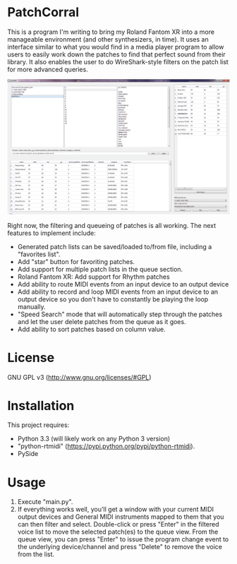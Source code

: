 ﻿PatchCorral
===========
This is a program I'm writing to bring my Roland Fantom XR into a more manageable environment (and other synthesizers, in time).  It uses an interface similar to what you would find in a media player program to allow users to easily work down the patches to find that perfect sound from their library.  It also enables the user to do WireShark-style filters on the patch list for more advanced queries.

![PatchCorral Screenshot](./screenshot.png "Screenshot")

Right now, the filtering and queueing of patches is all working.  The next features to implement include:
 - Generated patch lists can be saved/loaded to/from file, including a "favorites list".
 - Add "star" button for favoriting patches.
 - Add support for multiple patch lists in the queue section.
 - Roland Fantom XR: Add support for Rhythm patches
 - Add ability to route MIDI events from an input device to an output device
 - Add ability to record and loop MIDI events from an input device to an output device so you don't have to constantly be playing the loop manually.
 - "Speed Search" mode that will automatically step through the patches and let the user delete patches from the queue as it goes.
 - Add ability to sort patches based on column value.

License
=======
GNU GPL v3 (http://www.gnu.org/licenses/#GPL)

Installation
============
This project requires:
 - Python 3.3 (will likely work on any Python 3 version)
 - "python-rtmidi" (https://pypi.python.org/pypi/python-rtmidi).
 - PySide

Usage
=====
1. Execute "main.py".
2. If everything works well, you'll get a window with your current MIDI output devices and General MIDI instruments mapped to them that you can then filter and select.  Double-click or press "Enter" in the filtered voice list to move the selected patch(es) to the queue view.  From the queue view, you can press "Enter" to issue the program change event to the underlying device/channel and press "Delete" to remove the voice from the list.